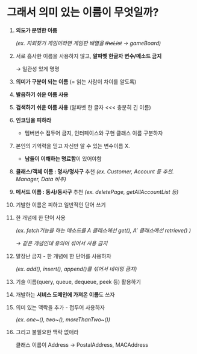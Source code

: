 # 그래서 의미 있는 이름이 무엇일까?

1. **의도가 분명한 이름** 
    
    *(ex. 지뢰찾기 게임이라면 게임판 배열을 ~~theList~~ → gameBoard)*
    
2. 서로 흡사한 이름을 사용하지 않고, **알파벳 한글자 변수/메소드 금지** 
    
    → 일관성 있게 명명
    
3. **의미가 구분이 되는 이름** (= 읽는 사람이 차이를 알도록)
4. **발음하기 쉬운 이름 사용**
5. **검색하기 쉬운 이름 사용** (알파벳 한 글자 <<< 충분히 긴 이름)
6. **인코딩을 피하라** 
    
    - 멤버변수 접두어 금지, 인터페이스와 구현 클래스 이름 구분하자
    
7. 본인의 기억력을 믿고 자신만 알 수 있는 변수이름 X. 
    
    - **남들이 이해하는 명료함**이 있어야함
    
8. **클래스/객체 이름 : 명사/명사구** 추천 *(ex. Customer, Account 등 추천. Manager, Data 비추)*
9. **메서드 이름 : 동사/동사구** 추천 *(ex. deletePage, getAllAccountList 등)*
10. 기발한 이름은 피하고 일반적인 단어 쓰기
11. 한 개념에 한 단어 사용 
    
    *(ex. fetch기능을 하는 메소드를 A 클래스에선 get(), A’ 클래스에선 retrieve() )*
    
    *→ 같은 개념인데 유의어 섞어서 사용 금지*
    
12. 말장난 금지 - 한 개념에 한 단어를 사용하자
    
    *(ex. add(), insert(), append()를 섞어서 네이밍 금지)*
    
13. 기술 이름(query, queue, dequeue, peek 등) 활용하기
14. 개발하는 **서비스 도메인에 가져온 이름**도 쓰자
15. 의미 있는 맥락을 추가 - 접두어 사용하자
    
    *(ex. one~(), two~(), moreThanTwo~())*
    
16. 그리고 불필요한 맥락 없애라
    
    클래스 이름이 Address → PostalAddress, MACAddress